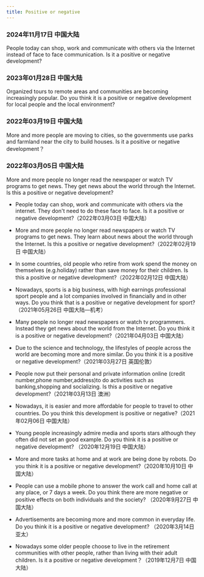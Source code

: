 ```yaml
---
title: Positive or negative
---
```

### 2024年11月17日 中国大陆
People today can shop, work and communicate with others via the Internet instead of face to face communication. Is it a positive or negative development?

### 2023年01月28日 中国大陆
Organized tours to remote areas and communities are becoming increasingly popular. Do you think it is a positive or negative development for local people and the local environment?


### 2022年03月19日 中国大陆
More and more people are moving to cities, so the governments use parks and farmland near the city to build houses. Is it a positive or negative development？


### 2022年03月05日 中国大陆
More and more people no longer read the newspaper or watch TV programs to get news. They get news about the world through the Internet. Is this a positive or negative development? 


- People today can shop, work and communicate with others via the internet. They don't need to do these face to face. Is it a positive or negative development?（2022年03月03日 中国大陆）


- More and more people no longer read newspapers or watch TV programs to get news. They learn about news about the world through the Internet. Is this a positive or negative development?（2022年02月19日 中国大陆）


- In some countries, old people who retire from work spend the money on themselves (e.g.holiday) rather than save money for their children. Is this a positive or negative development?（2022年02月12日 中国大陆）


- Nowadays, sports is a big business, with high earnings professional sport people and a lot companies involved in financially and in other ways. Do you think that is a positive or negative development for sport?（2021年05月26日 中国大陆—机考）


- Many people no longer read newspapers or watch tv programmers. Instead they get news about the world from the Internet. Do you think it is a positive or negative development?（2021年04月03日 中国大陆）


- Due to the science and technology, the lifestyles of people across the world are becoming more and more similar. Do you think it is a positive or negative development?（2021年03月27日 英国伦敦）


- People now put their personal and private information online (credit number,phone number,address)to do activities such as banking,shopping and socializing. Is this a positive or negative development?（2021年03月13日 澳洲）


- Nowadays, it is easier and more affordable for people to travel to other countries. Do you think this development is positive or negative?（2021年02月06日 中国大陆）


- Young people increasingly admire media and sports stars although they often did not set an good example. Do you think it is a positive or negative development? （2020年12月19日 中国大陆）


- More and more tasks at home and at work are being done by robots. Do you think it is a positive or negative development?（2020年10月10日 中国大陆）


- People can use a mobile phone to answer the work call and home call at any place, or 7 days a week. Do you think there are more negative or positive effects on both individuals and the society? （2020年9月27日 中国大陆）


- Advertisements are becoming more and more common in everyday life. Do you think it is a positive or negative development? （2020年3月14日 亚太）


- Nowadays some older people choose to live in the retirement communities with other people, rather than living with their adult children. Is it a positive or negative development？（2019年12月7日 中国大陆）
